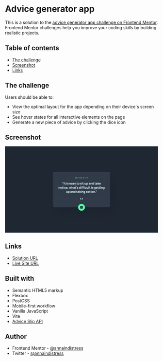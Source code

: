 # Advice generator app

This is a solution to the [advice generator app challenge on Frontend Mentor](https://www.frontendmentor.io/challenges/advice-generator-app-QdUG-13db). Frontend Mentor challenges help you improve your coding skills by building realistic projects.

## Table of contents

- [The challenge](#the-challenge)
- [Screenshot](#screenshot)
- [Links](#links)

## The challenge

Users should be able to:

- View the optimal layout for the app depending on their device's screen size
- See hover states for all interactive elements on the page
- Generate a new piece of advice by clicking the dice icon

## Screenshot

![](./screenshot.png)

## Links

- [Solution URL](https://github.com/annaindistress/frontend-mentor-advice-generator-app)
- [Live Site URL](https://annaindistress.github.io/frontend-mentor-advice-generator-app/)

## Built with

- Semantic HTML5 markup
- Flexbox
- PostCSS
- Mobile-first workflow
- Vanilla JavaScript
- Vite
- [Advice Slip API](https://api.adviceslip.com)

## Author

- Frontend Mentor - [@annaindistress](https://www.frontendmentor.io/profile/annaindistress)
- Twitter - [@annaindistress](https://www.twitter.com/annaindistress)

